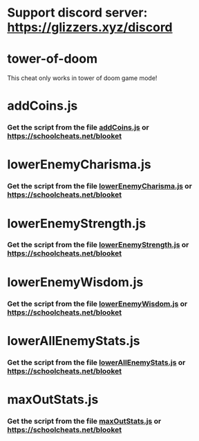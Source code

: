 # Support discord server: https://glizzers.xyz/discord

# tower-of-doom

This cheat only works in tower of doom game mode!

# addCoins.js

### Get the script from the file [addCoins.js](https://raw.githubusercontent.com/glixzzy/blooket-hack/main/tower-of-doom/addCoins.js) or https://schoolcheats.net/blooket


# lowerEnemyCharisma.js

### Get the script from the file [lowerEnemyCharisma.js](https://raw.githubusercontent.com/glixzzy/blooket-hack/main/tower-of-doom/lowerEnemyCharisma.js) or https://schoolcheats.net/blooket


# lowerEnemyStrength.js

### Get the script from the file [lowerEnemyStrength.js](https://raw.githubusercontent.com/glixzzy/blooket-hack/main/tower-of-doom/lowerEnemyStrength.js) or https://schoolcheats.net/blooket


# lowerEnemyWisdom.js

### Get the script from the file [lowerEnemyWisdom.js](https://raw.githubusercontent.com/glixzzy/blooket-hack/main/tower-of-doom/lowerEnemyWisdom.js) or https://schoolcheats.net/blooket


# lowerAllEnemyStats.js

### Get the script from the file [lowerAllEnemyStats.js](https://raw.githubusercontent.com/glixzzy/blooket-hack/main/tower-of-doom/lowerAllEnemyStats.js) or https://schoolcheats.net/blooket

# maxOutStats.js

### Get the script from the file [maxOutStats.js](https://raw.githubusercontent.com/glixzzy/blooket-hack/main/tower-of-doom/maxOutStats.js) or https://schoolcheats.net/blooket